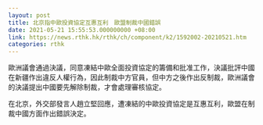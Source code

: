 ```yaml
---
layout: post
title: 北京指中歐投資協定互惠互利　歐盟制裁中國錯誤
date: 2021-05-21 15:55:53.000000000 +08:00
link: https://news.rthk.hk/rthk/ch/component/k2/1592002-20210521.htm
categories: rthk
---
```


歐洲議會通過決議，同意凍結中歐全面投資協定的籌備和批准工作，決議批評中國在新疆作出違反人權行為，因此制裁中方官員，但中方之後作出反制裁，歐洲議會的決議提出中國要先解除制裁，才會處理審核協定。

在北京，外交部發言人趙立堅回應，遭凍結的中歐投資協定是互惠互利，歐盟在制裁中國方面作出錯誤決定。
